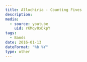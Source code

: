```yaml
---
title: Allochiria - Counting Fives
description:
media:
  - source: youtube
    uid: rKMqv0xDkpY
tags: 
  - Bands 
date: 2016-01-13
dateFormat: "%b %Y"
type: other
---
```

